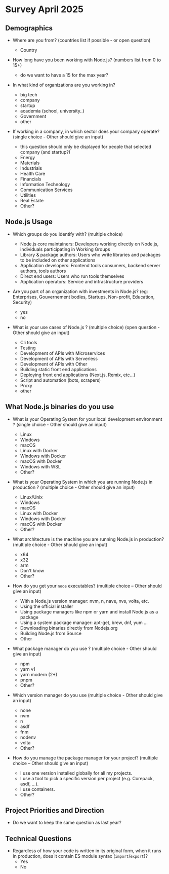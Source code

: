 # Survey April 2025

## Demographics

- Where are you from? (countries list if possible - or open question)
  - Country

- How long have you been working with Node.js? (numbers list from 0 to 15+)
  - do we want to have a 15 for the max year?

- In what kind of organizations are you working in?
  - big tech
  - company
  - startup
  - academia (school, university..)
  - Government
  - other

- If working in a company, in which sector does your company operate? (single choice - Other should give an input)
  - this question should only be displayed for people that selected company (and startup?)
  - Energy
  - Materials
  - Industrials
  - Health Care
  - Financials
  - Information Technology
  - Communication Services
  - Utilities
  - Real Estate
  - Other?

## Node.js Usage

- Which groups do you identify with? (multiple choice)
  - Node.js core maintainers: Developers working directly on Node.js, individuals participating in Working Groups
  - Library & package authors: Users who write libraries and packages to be included on other applications
  - Application developers: Frontend tools consumers, backend server authors, tools authors
  - Direct end users: Users who run tools themselves
  - Application operators: Service and infrastructure providers
  
- Are you part of an organization with investments in Node.js? (eg: Enterprises, Gouvernement bodies, Startups, Non-profit, Education, Security)
  - yes
  - no


- What is your use cases of Node.js ? (multiple choice) (open question - Other should give an input)
  - Cli tools
  - Testing
  - Development of APIs with Microservices
  - Development of APIs with Serverless
  - Development of APIs with Other
  - Building static front end applications
  - Deploying front end applications (Next.js, Remix, etc...)
  - Script and automation (bots, scrapers)
  - Proxy
  - other

## What Node.js binaries do you use

- What is your Operating System for your local development environment ? (single choice - Other should give an input)
  - Linux
  - Windows
  - macOS
  - Linux with Docker
  - Windows with Docker
  - macOS with Docker
  - Windows with WSL
  - Other?

- What is your Operating System in which you are running Node.js in production ? (multiple choice - Other should give an input)
  - Linux/Unix
  - Windows
  - macOS
  - Linux with Docker
  - Windows with Docker
  - macOS with Docker
  - Other?

- What architecture is the machine you are running Node.js in production? (multiple choice - Other should give an input)
  - x64
  - x32
  - arm
  - Don't know
  - Other?

- How do you get your `node` executables? (multiple choice – Other should give an input)
  - With a Node.js version manager: nvm, n, nave, nvs, volta, etc.
  - Using the official installer
  - Using package managers like npm or yarn and install Node.js as a package
  - Using a system package manager: apt-get, brew, dnf, yum …
  - Downloading binaries directly from Nodejs.org
  - Building Node.js from Source
  - Other

- What package manager do you use ? (multiple choice - Other should give an input)
  - npm
  - yarn v1
  - yarn modern (2+)
  - pnpm
  - Other?

- Which version manager do you use (multiple choice - Other should give an input)
  - none
  - nvm
  - n
  - asdf
  - fnm
  - nodenv
  - volta
  - Other?

- How do you manage the package manager for your project? (multiple choice – Other should give an input)
  - I use one version installed globally for all my projects.
  - I use a tool to pick a specific version per project (e.g. Corepack, asdf, …).
  - I use containers.
  - Other?

## Project Priorities and Direction

- Do we want to keep the same question as last year?

## Technical Questions

- Regardless of how your code is written in its original form, when it runs in production, does it contain ES module syntax (`import`/`export`)?
  - Yes
  - No

